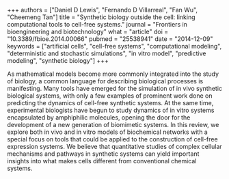 +++
authors = ["Daniel D Lewis", "Fernando D Villarreal", "Fan Wu", "Cheemeng Tan"]
title = "Synthetic biology outside the cell: linking computational tools to cell-free systems."
journal = "Frontiers in bioengineering and biotechnology"
what = "article"
doi = "10.3389/fbioe.2014.00066"
pubmed = "25538941"
date = "2014-12-09"
keywords = ["artificial cells", "cell-free systems", "computational modeling", "deterministic and stochastic simulations", "in vitro model", "predictive modeling", "synthetic biology"]
+++

As mathematical models become more commonly integrated into the study of biology, a common language for describing biological processes is manifesting. Many tools have emerged for the simulation of in vivo synthetic biological systems, with only a few examples of prominent work done on predicting the dynamics of cell-free synthetic systems. At the same time, experimental biologists have begun to study dynamics of in vitro systems encapsulated by amphiphilic molecules, opening the door for the development of a new generation of biomimetic systems. In this review, we explore both in vivo and in vitro models of biochemical networks with a special focus on tools that could be applied to the construction of cell-free expression systems. We believe that quantitative studies of complex cellular mechanisms and pathways in synthetic systems can yield important insights into what makes cells different from conventional chemical systems. 